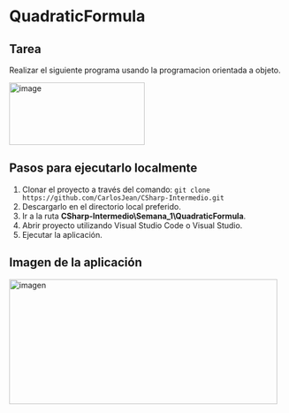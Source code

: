 # QuadraticFormula

## Tarea

Realizar el siguiente programa usando la programacion orientada a objeto.

<img width="245" height="113" alt="image" src="https://github.com/user-attachments/assets/8cfc4599-70c6-49ec-82de-abb3544c7e35" />

## Pasos para ejecutarlo localmente

1. Clonar el proyecto a través del comando:
    	`git clone https://github.com/CarlosJean/CSharp-Intermedio.git`
3. Descargarlo en el directorio local preferido.
4. Ir a la ruta **CSharp-Intermedio\Semana_1\QuadraticFormula**.
5. Abrir proyecto utilizando Visual Studio Code o Visual Studio.
6. Ejecutar la aplicación.

## Imagen de la aplicación
<img width="485" height="226" alt="imagen" src="https://github.com/user-attachments/assets/66d01d9c-3e13-49a3-a1fd-603c50331013" />
